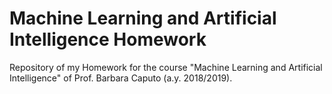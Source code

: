 # Machine Learning and Artificial Intelligence Homework
Repository of my Homework for the course "Machine Learning and Artificial Intelligence" of Prof. Barbara Caputo (a.y. 2018/2019).
